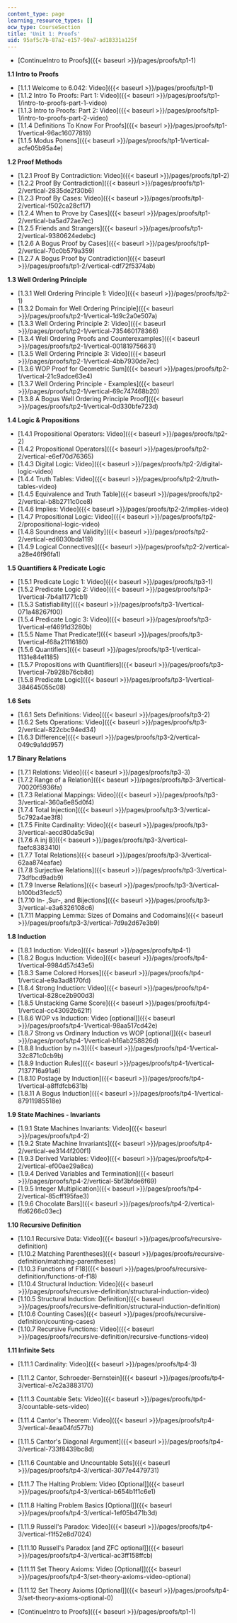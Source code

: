 ```yaml
---
content_type: page
learning_resource_types: []
ocw_type: CourseSection
title: 'Unit 1: Proofs'
uid: 95af5c7b-87a2-e157-90a7-ad18331a125f
---
```


*   [ContinueIntro to Proofs]({{< baseurl >}}/pages/proofs/tp1-1)

**1.1 Intro to Proofs**

*   [1.1.1 Welcome to 6.042: Video]({{< baseurl >}}/pages/proofs/tp1-1)
*   [1.1.2 Intro To Proofs: Part 1: Video]({{< baseurl >}}/pages/proofs/tp1-1/intro-to-proofs-part-1-video)
*   [1.1.3 Intro to Proofs: Part 2: Video]({{< baseurl >}}/pages/proofs/tp1-1/intro-to-proofs-part-2-video)
*   [1.1.4 Definitions To Know For Proofs]({{< baseurl >}}/pages/proofs/tp1-1/vertical-96ac16077819)
*   [1.1.5 Modus Ponens]({{< baseurl >}}/pages/proofs/tp1-1/vertical-acfe05b95a4e)

**1.2 Proof Methods**

*   [1.2.1 Proof By Contradiction: Video]({{< baseurl >}}/pages/proofs/tp1-2)
*   [1.2.2 Proof By Contradiction]({{< baseurl >}}/pages/proofs/tp1-2/vertical-2835de2f30b6)
*   [1.2.3 Proof By Cases: Video]({{< baseurl >}}/pages/proofs/tp1-2/vertical-f502ca28cf17)
*   [1.2.4 When to Prove by Cases]({{< baseurl >}}/pages/proofs/tp1-2/vertical-ba5ad72ae7ec)
*   [1.2.5 Friends and Strangers]({{< baseurl >}}/pages/proofs/tp1-2/vertical-9380624edebc)
*   [1.2.6 A Bogus Proof by Cases]({{< baseurl >}}/pages/proofs/tp1-2/vertical-70c0b579a359)
*   [1.2.7 A Bogus Proof by Contradiction]({{< baseurl >}}/pages/proofs/tp1-2/vertical-cdf72f5374ab)

**1.3 Well Ordering Principle**

*   [1.3.1 Well Ordering Principle 1: Video]({{< baseurl >}}/pages/proofs/tp2-1)
*   [1.3.2 Domain for Well Ordering Principle]({{< baseurl >}}/pages/proofs/tp2-1/vertical-1d9c2a0e507a)
*   [1.3.3 Well Ordering Principle 2: Video]({{< baseurl >}}/pages/proofs/tp2-1/vertical-735460178366)
*   [1.3.4 Well Ordering Proofs and Counterexamples]({{< baseurl >}}/pages/proofs/tp2-1/vertical-001819756631)
*   [1.3.5 Well Ordering Principle 3: Video]({{< baseurl >}}/pages/proofs/tp2-1/vertical-4bb7930de7ec)
*   [1.3.6 WOP Proof for Geometric Sum]({{< baseurl >}}/pages/proofs/tp2-1/vertical-21c9adce63e4)
*   [1.3.7 Well Ordering Principle - Examples]({{< baseurl >}}/pages/proofs/tp2-1/vertical-69c747468b20)
*   [1.3.8 A Bogus Well Ordering Principle Proof]({{< baseurl >}}/pages/proofs/tp2-1/vertical-0d330bfe723d)

**1.4 Logic & Propositions**

*   [1.4.1 Propositional Operators: Video]({{< baseurl >}}/pages/proofs/tp2-2)
*   [1.4.2 Propositional Operators]({{< baseurl >}}/pages/proofs/tp2-2/vertical-e6ef70d76365)
*   [1.4.3 Digital Logic: Video]({{< baseurl >}}/pages/proofs/tp2-2/digital-logic-video)
*   [1.4.4 Truth Tables: Video]({{< baseurl >}}/pages/proofs/tp2-2/truth-tables-video)
*   [1.4.5 Equivalence and Truth Table]({{< baseurl >}}/pages/proofs/tp2-2/vertical-b8b2711c0ce8)
*   [1.4.6 Implies: Video]({{< baseurl >}}/pages/proofs/tp2-2/implies-video)
*   [1.4.7 Propositional Logic: Video]({{< baseurl >}}/pages/proofs/tp2-2/propositional-logic-video)
*   [1.4.8 Soundness and Validity]({{< baseurl >}}/pages/proofs/tp2-2/vertical-ed6030bda119)
*   [1.4.9 Logical Connectives]({{< baseurl >}}/pages/proofs/tp2-2/vertical-a28e46f96fa1)

**1.5 Quantifiers & Predicate Logic**

*   [1.5.1 Predicate Logic 1: Video]({{< baseurl >}}/pages/proofs/tp3-1)
*   [1.5.2 Predicate Logic 2: Video]({{< baseurl >}}/pages/proofs/tp3-1/vertical-7b4a11771cb1)
*   [1.5.3 Satisfiability]({{< baseurl >}}/pages/proofs/tp3-1/vertical-071a48267f00)
*   [1.5.4 Predicate Logic 3: Video]({{< baseurl >}}/pages/proofs/tp3-1/vertical-ef4691d3280b)
*   [1.5.5 Name That Predicate!]({{< baseurl >}}/pages/proofs/tp3-1/vertical-f68a21116180)
*   [1.5.6 Quantifiers]({{< baseurl >}}/pages/proofs/tp3-1/vertical-1131e84e1185)
*   [1.5.7 Propositions with Quantifiers]({{< baseurl >}}/pages/proofs/tp3-1/vertical-7b928b76cb8d)
*   [1.5.8 Predicate Logic]({{< baseurl >}}/pages/proofs/tp3-1/vertical-384645055c08)

**1.6 Sets**

*   [1.6.1 Sets Definitions: Video]({{< baseurl >}}/pages/proofs/tp3-2)
*   [1.6.2 Sets Operations: Video]({{< baseurl >}}/pages/proofs/tp3-2/vertical-822cbc94ed34)
*   [1.6.3 Difference]({{< baseurl >}}/pages/proofs/tp3-2/vertical-049c9a1dd957)

**1.7 Binary Relations**

*   [1.7.1 Relations: Video]({{< baseurl >}}/pages/proofs/tp3-3)
*   [1.7.2 Range of a Relation]({{< baseurl >}}/pages/proofs/tp3-3/vertical-70020f5936fa)
*   [1.7.3 Relational Mappings: Video]({{< baseurl >}}/pages/proofs/tp3-3/vertical-360a6e85d0f4)
*   [1.7.4 Total Injection]({{< baseurl >}}/pages/proofs/tp3-3/vertical-5c792a4ae3f8)
*   [1.7.5 Finite Cardinality: Video]({{< baseurl >}}/pages/proofs/tp3-3/vertical-aecd80da5c9a)
*   [1.7.6 A inj B]({{< baseurl >}}/pages/proofs/tp3-3/vertical-faefc8383410)
*   [1.7.7 Total Relations]({{< baseurl >}}/pages/proofs/tp3-3/vertical-62aa874eafae)
*   [1.7.8 Surjective Relations]({{< baseurl >}}/pages/proofs/tp3-3/vertical-73dfbcd9adb9)
*   [1.7.9 Inverse Relations]({{< baseurl >}}/pages/proofs/tp3-3/vertical-b100bd3fedc5)
*   [1.7.10 In- ,Sur-, and Bijections]({{< baseurl >}}/pages/proofs/tp3-3/vertical-e3a6326108c6)
*   [1.7.11 Mapping Lemma: Sizes of Domains and Codomains]({{< baseurl >}}/pages/proofs/tp3-3/vertical-7d9a2d67e3b9)

**1.8 Induction**

*   [1.8.1 Induction: Video]({{< baseurl >}}/pages/proofs/tp4-1)
*   [1.8.2 Bogus Induction: Video]({{< baseurl >}}/pages/proofs/tp4-1/vertical-9984d57d43e5)
*   [1.8.3 Same Colored Horses]({{< baseurl >}}/pages/proofs/tp4-1/vertical-e9a3ad8170fd)
*   [1.8.4 Strong Induction: Video]({{< baseurl >}}/pages/proofs/tp4-1/vertical-828ce2b900d3)
*   [1.8.5 Unstacking Game Score]({{< baseurl >}}/pages/proofs/tp4-1/vertical-cc43092b621f)
*   [1.8.6 WOP vs Induction: Video \[optional\]]({{< baseurl >}}/pages/proofs/tp4-1/vertical-98aa517cd42e)
*   [1.8.7 Strong vs Ordinary Induction vs WOP \[optional\]]({{< baseurl >}}/pages/proofs/tp4-1/vertical-b16ab258826d)
*   [1.8.8 Induction by n+3]({{< baseurl >}}/pages/proofs/tp4-1/vertical-32c871c0cb9b)
*   [1.8.9 Induction Rules]({{< baseurl >}}/pages/proofs/tp4-1/vertical-7137716a91a6)
*   [1.8.10 Postage by Induction]({{< baseurl >}}/pages/proofs/tp4-1/vertical-a8ffdfcb631b)
*   [1.8.11 A Bogus Induction]({{< baseurl >}}/pages/proofs/tp4-1/vertical-87911985518e)

**1.9 State Machines - Invariants**

*   [1.9.1 State Machines Invariants: Video]({{< baseurl >}}/pages/proofs/tp4-2)
*   [1.9.2 State Machine Invariants]({{< baseurl >}}/pages/proofs/tp4-2/vertical-ee3144f200f1)
*   [1.9.3 Derived Variables: Video]({{< baseurl >}}/pages/proofs/tp4-2/vertical-ef00ae29a8ca)
*   [1.9.4 Derived Variables and Termination]({{< baseurl >}}/pages/proofs/tp4-2/vertical-5bf3bfde6f69)
*   [1.9.5 Integer Multiplication]({{< baseurl >}}/pages/proofs/tp4-2/vertical-85cff195fae3)
*   [1.9.6 Chocolate Bars]({{< baseurl >}}/pages/proofs/tp4-2/vertical-ffd6266c03ec)

**1.10 Recursive Definition**

*   [1.10.1 Recursive Data: Video]({{< baseurl >}}/pages/proofs/recursive-definition)
*   [1.10.2 Matching Parentheses]({{< baseurl >}}/pages/proofs/recursive-definition/matching-parentheses)
*   [1.10.3 Functions of F18]({{< baseurl >}}/pages/proofs/recursive-definition/functions-of-f18)
*   [1.10.4 Structural Induction: Video]({{< baseurl >}}/pages/proofs/recursive-definition/structural-induction-video)
*   [1.10.5 Structural Induction: Definition]({{< baseurl >}}/pages/proofs/recursive-definition/structural-induction-definition)
*   [1.10.6 Counting Cases]({{< baseurl >}}/pages/proofs/recursive-definition/counting-cases)
*   [1.10.7 Recursive Functions: Video]({{< baseurl >}}/pages/proofs/recursive-definition/recursive-functions-video)

**1.11 Infinite Sets**

*   [1.11.1 Cardinality: Video]({{< baseurl >}}/pages/proofs/tp4-3)
*   [1.11.2 Cantor, Schroeder-Bernstein]({{< baseurl >}}/pages/proofs/tp4-3/vertical-e7c2a3883170)
*   [1.11.3 Countable Sets: Video]({{< baseurl >}}/pages/proofs/tp4-3/countable-sets-video)
*   [1.11.4 Cantor's Theorem: Video]({{< baseurl >}}/pages/proofs/tp4-3/vertical-4eaa04fd577b)
*   [1.11.5 Cantor's Diagonal Argument]({{< baseurl >}}/pages/proofs/tp4-3/vertical-733f8439bc8d)
*   [1.11.6 Countable and Uncountable Sets]({{< baseurl >}}/pages/proofs/tp4-3/vertical-3077e4479731)
*   [1.11.7 The Halting Problem: Video \[Optional\]]({{< baseurl >}}/pages/proofs/tp4-3/vertical-b654b1f1c6e1)
*   [1.11.8 Halting Problem Basics \[Optional\]]({{< baseurl >}}/pages/proofs/tp4-3/vertical-1ef05b471b3d)
*   [1.11.9 Russell's Paradox: Video]({{< baseurl >}}/pages/proofs/tp4-3/vertical-f1f52e8d7024)
*   [1.11.10 Russell's Paradox \[and ZFC optional\]]({{< baseurl >}}/pages/proofs/tp4-3/vertical-ac3ff158ffcb)
*   [1.11.11 Set Theory Axioms: Video \[Optional\]]({{< baseurl >}}/pages/proofs/tp4-3/set-theory-axioms-video-optional)
*   [1.11.12 Set Theory Axioms \[Optional\]]({{< baseurl >}}/pages/proofs/tp4-3/set-theory-axioms-optional-0)

*   [ContinueIntro to Proofs]({{< baseurl >}}/pages/proofs/tp1-1)